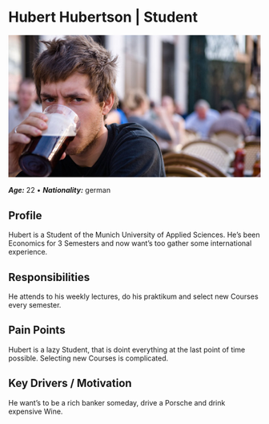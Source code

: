 # Hubert Hubertson | Student

![Portrait of Hubert Hubertson](hubertStudent.jpg)

**_Age:_** 22 • **_Nationality:_** german

## Profile
Hubert is a Student of the Munich University of Applied Sciences.
He’s been Economics for 3 Semesters and now want’s too gather some international experience. 

## Responsibilities
He attends to his weekly lectures, do his praktikum and select new Courses every semester.

## Pain Points
Hubert is a lazy Student, that is doint everything at the last point of time possible. 
Selecting new Courses is complicated.

## Key Drivers / Motivation
He want’s to be a rich banker someday, drive a Porsche and drink expensive Wine.
